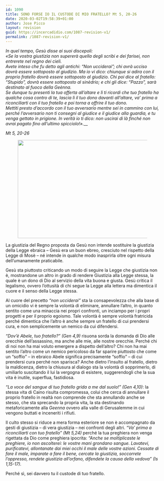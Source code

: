 ```yaml
---
id: 1090
title: SONO FORSE IO IL CUSTODE DI MIO FRATELLO? Mt 5, 20-26
date: 2020-03-02T19:58:39+01:00
author: Jose Picco
layout: revision
guid: https://incercadidio.com/1087-revision-v1/
permalink: /1087-revision-v1/
---
```

_In quel tempo, Gesù disse ai suoi discepoli:  
«Se la vostra giustizia non supererà quella degli scribi e dei farisei, non entrerete nel regno dei cieli.  
Avete inteso che fu detto agli antichi: &#8220;Non ucciderai&#8221;; chi avrà ucciso dovrà essere sottoposto al giudizio. Ma io vi dico: chiunque si adira con il proprio fratello dovrà essere sottoposto al giudizio. Chi poi dice al fratello: &#8220;Stupido&#8221;, dovrà essere sottoposto al sinèdrio; e chi gli dice: &#8220;Pazzo&#8221;, sarà destinato al fuoco della Geènna.  
Se dunque tu presenti la tua offerta all&#8217;altare e lì ti ricordi che tuo fratello ha qualche cosa contro di te, lascia lì il tuo dono davanti all&#8217;altare, va&#8217; prima a riconciliarti con il tuo fratello e poi torna a offrire il tuo dono.  
Mettiti presto d&#8217;accordo con il tuo avversario mentre sei in cammino con lui, perché l&#8217;avversario non ti consegni al giudice e il giudice alla guardia, e tu venga gettato in prigione. In verità io ti dico: non uscirai di là finché non avrai pagato fino all&#8217;ultimo spicciolo!».___

<p class="has-text-align-right">
  <em>Mt 5, 20-26</em>
</p><figure class="wp-block-image size-large is-resized">

<img src="https://incercadidio.com/wp-content/uploads/2020/03/45.jpg" alt="" class="wp-image-1089" width="583" height="321" srcset="https://incercadidio.com/wp-content/uploads/2020/03/45.jpg 396w, https://incercadidio.com/wp-content/uploads/2020/03/45-300x165.jpg 300w" sizes="(max-width: 583px) 100vw, 583px" /> </figure> 

La giustizia del Regno proposta da Gesù non intende sostituire la giustizia della Legge ebraica – Gesù era un buon ebreo, cresciuto nel rispetto della Legge di Mosè – né intende in qualche modo inasprirla oltre ogni misura dell’umanamente praticabile. 

Gesù sta piuttosto criticando un modo di seguire la Legge che giustizia non è, mostrandone un altro in grado di rendere Giustizia alla Legge stessa, la quale è un dono di Dio al servizio della vita buona e giusta. Gesù critica il legalismo, ovvero l’ottusità di chi segue la Legge alla lettera ma dimentica il cuore e il senso della Legge stessa. 

Al cuore del precetto _“non ucciderai”_ sta la consapevolezza che alla base di un omicidio vi è sempre la volontà di eliminare, annullare l’altro, in quanto sentito come una minaccia nei propri confronti, un inciampo per i propri progetti e per il proprio egoismo. Tale volontà è sempre volontà fratricida perché dimentica che l’altro è anche sempre un fratello di cui prendersi cura, e non semplicemente un nemico da cui difendersi.

_“Dov’è Abele, tuo fratello?”_ _(Gen 4,9)_ risuona sorda la domanda di Dio alle orecchie dell’assassino, ma anche alle mie, alle nostre orecchie. Perché chi di noi non ha mai voluto emergere a dispetto dell’altro? Chi non ha mai sentito l’altro come un nemico pericoloso da far sparire piuttosto che come un “soffio” – in ebraico Abele significa precisamente “soffio” – di cui prendersi cura perché non sparisca? Anche dietro l’insulto al fratello, dietro la maldicenza, dietro la chiusura al dialogo sta la volontà di sopprimerlo, di umiliarlo suscitando il lui la vergogna di esistere, suggerendogli che la sua vita è inutile, superflua, fastidiosa.

_“La voce del sangue di tuo fratello grida a me dal suolo!” (Gen 4,10)_: la stessa vita di Caino risulta compromessa, colui che cerca di annullare il proprio fratello in realtà non comprende che sta annullando anche se stesso, che sta sprecando la propria vita, la sta destinando metaforicamente alla _Geenna_ ovvero alla valle di Gerusalemme in cui vengono buttati e inceneriti i rifiuti.

Il culto stesso si riduce a mera forma esteriore se non è accompagnato da gesti di giustizia – di vera giustizia – nei confronti degli altri. _“Va’ prima a riconciliarti con tuo fratello”_ _(Mt 5,24)_ perché la tua preghiera non venga rigettata da Dio come preghiera ipocrita: _“Anche se moltiplicaste le preghiere, io non ascolterei: le vostre mani grondano sangue. Lavatevi, purificatevi, allontanate dai miei occhi il male delle vostre azioni. Cessate di fare il male, imparate a fare il bene, cercate la giustizia, soccorrete l’oppresso, rendete giustizia all’orfano, difendete la causa della vedova” (Is 1,15-17)._

Perché sì, sei davvero tu il custode di tuo fratello.